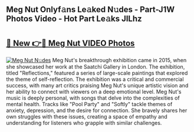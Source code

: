 ## Meg Nut Onlyf𝚊ns Le𝚊ked N𝚞des - Part-J1W Photos Video - Hot Part Le𝚊ks JILhz

# <h2><a href="http://ac11922.deff.icu/?id=Meg+Nut">🔗 New 👉🔴 Meg Nut VIDEO Photos</a></h2>

[![Meg Nut N𝚞des](https://i.imgur.com/rIISA9y.gif)](http://ac11922.deff.icu/?id=Meg+Nut)
Meg Nut's breakthrough exhibition came in 2015, when she showcased her work at the Saatchi Gallery in London. The exhibition, titled "Reflections," featured a series of large-scale paintings that explored the theme of self-reflection. The exhibition was a critical and commercial success, with many art critics praising Meg Nut's unique artistic vision and her ability to connect with viewers on a deep emotional level. Meg Nut's music is deeply personal, with songs that delve into the complexities of mental health. Tracks like "Pool Party" and "Softly" tackle themes of anxiety, depression, and the desire for connection. She bravely shares her own struggles with these issues, creating a space of empathy and understanding for listeners who grapple with similar challenges.

